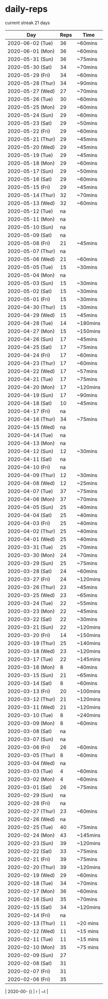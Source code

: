 # daily-reps

current streak 21 days

| Day | Reps | Time |
|-|-|-|
| 2020-06-02 (Tue)  | 36 | ~60mins  |
| 2020-06-01 (Mon)  | 36 | ~60mins  |
| 2020-05-31 (Sun)  | 36 | ~75mins  |
| 2020-05-30 (Sat)  | 34 | ~70mins  |
| 2020-05-29 (Fri)  | 34 | ~60mins  |
| 2020-05-28 (Thur) | 34 | ~90mins  |
| 2020-05-27 (Wed)  | 27 | ~70mins  |
| 2020-05-26 (Tue)  | 30 | ~60mins  |
| 2020-05-25 (Mon)  | 29 | ~60mins  |
| 2020-05-24 (Sun)  | 29 | ~60mins  |
| 2020-05-23 (Sat)  | 29 | ~50mins  |
| 2020-05-22 (Fri)  | 29 | ~60mins  |
| 2020-05-21 (Thur) | 29 | ~45mins  |
| 2020-05-20 (Wed)  | 29 | ~45mins  |
| 2020-05-19 (Tue)  | 29 | ~45mins  |
| 2020-05-18 (Mon)  | 29 | ~60mins  |
| 2020-05-17 (Sun)  | 29 | ~50mins  |
| 2020-05-16 (Sat)  | 29 | ~60mins  |
| 2020-05-15 (Fri)  | 29 | ~45mins  |
| 2020-05-14 (Thur) | 32 | ~70mins  |
| 2020-05-13 (Wed)  | 32 | ~60mins  |
| 2020-05-12 (Tue)  | na |          |
| 2020-05-11 (Mon)  | na |          |
| 2020-05-10 (Sun)  | na |          |
| 2020-05-09 (Sat)  | na |          |
| 2020-05-08 (Fri)  | 21 | ~45mins  |
| 2020-05-07 (Thur) | na |          |
| 2020-05-06 (Wed)  | 21 | ~60mins  |
| 2020-05-05 (Tue)  | 15 | ~30mins  |
| 2020-05-04 (Mon)  | na |          |
| 2020-05-03 (Sun)  | 15 | ~30mins  |
| 2020-05-02 (Sat)  | 15 | ~30mins  |
| 2020-05-01 (Fri)  | 15 | ~30mins  |
| 2020-04-30 (Thur) | 15 | ~30mins  |
| 2020-04-29 (Wed)  | 15 | ~45mins  |
| 2020-04-28 (Tue)  | 14 | ~180mins |
| 2020-04-27 (Mon)  | 15 | ~150mins |
| 2020-04-26 (Sun)  | 17 | ~45mins  |
| 2020-04-25 (Sat)  | 17 | ~75mins  |
| 2020-04-24 (Fri)  | 17 | ~60mins  |
| 2020-04-23 (Thur) | 17 | ~60mins  |
| 2020-04-22 (Wed)  | 17 | ~57mins  |
| 2020-04-21 (Tue)  | 17 | ~75mins  |
| 2020-04-20 (Mon)  | 17 | ~120mins |
| 2020-04-19 (Sun)  | 17 | ~90mins  |
| 2020-04-18 (Sat)  | 10 | ~45mins  |
| 2020-04-17 (Fri)  | na |          |
| 2020-04-16 (Thur) | 34 | ~75mins  |
| 2020-04-15 (Wed)  | na |          |
| 2020-04-14 (Tue)  | na |          |
| 2020-04-13 (Mon)  | na |          |
| 2020-04-12 (Sun)  | 12 | ~30mins  |
| 2020-04-11 (Sat)  | na |          |
| 2020-04-10 (Fri)  | na |          |
| 2020-04-09 (Thur) | 12 | ~30mins  |
| 2020-04-08 (Wed)  | 12 | ~25mins  |
| 2020-04-07 (Tue)  | 37 | ~75mins  |
| 2020-04-06 (Mon)  | 37 | ~70mins  |
| 2020-04-05 (Sun)  | 25 | ~40mins  |
| 2020-04-04 (Sat)  | 25 | ~40mins  |
| 2020-04-03 (Fri)  | 25 | ~40mins  |
| 2020-04-02 (Thur) | 25 | ~40mins  |
| 2020-04-01 (Wed)  | 25 | ~40mins  |
| 2020-03-31 (Tue)  | 25 | ~70mins  |
| 2020-03-30 (Mon)  | 24 | ~70mins  |
| 2020-03-29 (Sun)  | 25 | ~75mins  |
| 2020-03-28 (Sat)  | 24 | ~60mins  |
| 2020-03-27 (Fri)  | 24 | ~120mins |
| 2020-03-26 (Thur) | 23 | ~45mins  |
| 2020-03-25 (Wed)  | 23 | ~65mins  |
| 2020-03-24 (Tue)  | 22 | ~55mins  |
| 2020-03-23 (Mon)  | 22 | ~45mins  |
| 2020-03-22 (Sat)  | 22 | ~30mins  |
| 2020-03-21 (Sun)  | 22 | ~120mins |
| 2020-03-20 (Fri)  | 14 | ~150mins |
| 2020-03-19 (Thur) | 25 | ~140mins |
| 2020-03-18 (Wed)  | 23 | ~120mins |
| 2020-03-17 (Tue)  | 22 | ~145mins |
| 2020-03-16 (Mon)  | 8  | ~40mins  |
| 2020-03-15 (Sun)  | 21 | ~65mins  |
| 2020-03-14 (Sat)  | 8  | ~60mins  |
| 2020-03-13 (Fri)  | 20 | ~100mins |
| 2020-03-12 (Thur) | 21 | ~120mins |
| 2020-03-11 (Wed)  | 21 | ~120mins |
| 2020-03-10 (Tue)  | 8  | ~240mins |
| 2020-03-09 (Mon)  | 8  | ~60mins  |
| 2020-03-08 (Sat)  | na |          |
| 2020-03-07 (Sun)  | na |          |
| 2020-03-06 (Fri)  | 26 | ~60mins  |
| 2020-03-05 (Thur) | 8  | ~60mins  |
| 2020-03-04 (Wed)  | na |          |
| 2020-03-03 (Tue)  | 4  | ~60mins  |
| 2020-03-02 (Mon)  | 4  | ~60mins  |
| 2020-03-01 (Sat)  | 26 | ~75mins  |
| 2020-02-29 (Sun)  | na | |
| 2020-02-28 (Fri)  | na | |
| 2020-02-27 (Thur) | 23 | ~60mins  |
| 2020-02-26 (Wed)  | na | |
| 2020-02-25 (Tue)  | 40 | ~75mins  |
| 2020-02-24 (Mon)  | 43 | ~145mins |
| 2020-02-23 (Sun)  | 39 | ~120mins |
| 2020-02-22 (Sat)  | 33 | ~75mins  |
| 2020-02-21 (Fri)  | 39 | ~75mins  |
| 2020-02-20 (Thur) | 39 | ~120mins |
| 2020-02-19 (Wed)  | 29 | ~60mins  |
| 2020-02-18 (Tue)  | 34 | ~70mins  |
| 2020-02-17 (Mon)  | 36 | ~60mins  |
| 2020-02-16 (Sun)  | 35 | ~70mins  |
| 2020-02-15 (Sat)  | 34 | ~120mins |
| 2020-02-14 (Fri)  | na | |
| 2020-02-13 (Thur) | 11 | ~20 mins |
| 2020-02-12 (Wed)  | 11 | ~15 mins |
| 2020-02-11 (Tue)  | 11 | ~15 mins |
| 2020-02-10 (Mon)  | 35 | ~75 mins |
| 2020-02-09 (Sun)  | 27 | |
| 2020-02-08 (Sat)  | 31 | |
| 2020-02-07 (Fri)  | 31 | |
| 2020-02-06 (Fri)  | 35 | |

| 2020-00- () | r | ~t |
